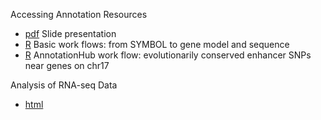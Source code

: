 Accessing Annotation Resources

* [pdf](Annotation_slides.pdf) Slide presentation
* [R](brca1.R) Basic work flows: from SYMBOL to gene model and sequence
* [R](enhancer-snps.R) AnnotationHub work flow: evolutionarily
  conserved enhancer SNPs near genes on chr17

Analysis of RNA-seq Data

* [html](http://bioconductor.org/help/course-materials/2014/ISMB2014/)
